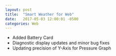 ```yaml
---
layout: post
title:  "Smart Weather for Web"
date:   2017-05-03 12:00:01 -0500
categories: Web
---
```


- Added Battery Card
- Diagnostic display updates and minor bug fixes
- Updating precision of Y-Axis for Pressure Graph
